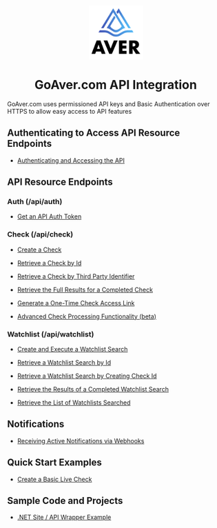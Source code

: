 <p align="center">
<img src="https://github.com/goaver/api-integration/blob/master/images/aver_logo.png?raw=true" width="125px">
</p>

<h1 align="center">GoAver.com API Integration</h1>

GoAver.com uses permissioned API keys and Basic Authentication over HTTPS to allow easy access to API features

## Authenticating to Access API Resource Endpoints
- [Authenticating and Accessing the API](https://github.com/goaver/api-integration/blob/master/docs/accessing.md)

## API Resource Endpoints
### Auth (/api/auth)

- [Get an API Auth Token](https://github.com/goaver/api-integration/blob/master/docs/auth.md#get-apiauthtoken)

### Check (/api/check)
- [Create a Check](https://github.com/goaver/api-integration/blob/master/docs/check.md#post-apicheckcreate)

- [Retrieve a Check by Id](https://github.com/goaver/api-integration/blob/master/docs/check.md#get-apicheckid)

- [Retrieve a Check by Third Party Identifier](https://github.com/goaver/api-integration/blob/master/docs/check.md#get-apicheckgetbythirdpartyidentifierid)

- [Retrieve the Full Results for a Completed Check](https://github.com/goaver/api-integration/blob/master/docs/check.md#get-apicheckidresults)

- [Generate a One-Time Check Access Link](https://github.com/goaver/api-integration/blob/master/docs/check.md#post-apicheckidaccesslink)

- [Advanced Check Processing Functionality (beta)](https://github.com/goaver/api-integration/blob/master/docs/check-advanced.md)

### Watchlist (/api/watchlist)
- [Create and Execute a Watchlist Search](https://github.com/goaver/api-integration/blob/master/docs/watchlist.md#post-apiwatchlistsearch)

- [Retrieve a Watchlist Search by Id](https://github.com/goaver/api-integration/blob/master/docs/watchlist.md#get-apiwatchlistid)

- [Retrieve a Watchlist Search by Creating Check Id](https://github.com/goaver/api-integration/blob/master/docs/watchlist.md#get-apiwatchlistgetbycheckidcheckid)

- [Retrieve the Results of a Completed Watchlist Search](https://github.com/goaver/api-integration/blob/master/docs/watchlist.md#get-apiwatchlistidresults)

- [Retrieve the List of Watchlists Searched](https://github.com/goaver/api-integration/blob/master/docs/watchlist.md#get-apiwatchlistidsearchedlists)

## Notifications
- [Receiving Active Notifications via Webhooks](https://github.com/goaver/api-integration/blob/master/docs/webhook.md)

## Quick Start Examples
- [Create a Basic Live Check](https://github.com/goaver/api-integration/blob/master/docs/quickstart.md#create-basic-live-check)

## Sample Code and Projects
- [.NET Site / API Wrapper Example](https://github.com/goaver/api-integration/tree/master/examples/dotnet)



